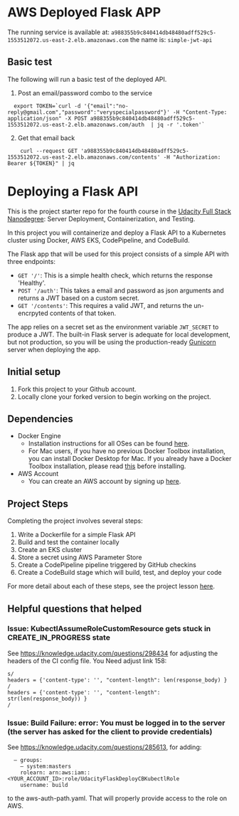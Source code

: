 # AWS Deployed Flask APP

The running service is available at:
`a988355b9c840414db48480adff529c5-1553512072.us-east-2.elb.amazonaws.com`
the name is: `simple-jwt-api`

## Basic test

The following will run a basic test of the deployed API.

1. Post an email/password combo to the service
```
  export TOKEN=`curl -d '{"email":"no-reply@gmail.com","password":"veryspecialpassword"}' -H "Content-Type: application/json" -X POST a988355b9c840414db48480adff529c5-1553512072.us-east-2.elb.amazonaws.com/auth  | jq -r '.token'`
```

2. Get that email back
```
    curl --request GET 'a988355b9c840414db48480adff529c5-1553512072.us-east-2.elb.amazonaws.com/contents' -H "Authorization: Bearer ${TOKEN}" | jq
```


# Deploying a Flask API

This is the project starter repo for the fourth course in the [Udacity Full Stack Nanodegree](https://www.udacity.com/course/full-stack-web-developer-nanodegree--nd004): Server Deployment, Containerization, and Testing.

In this project you will containerize and deploy a Flask API to a Kubernetes cluster using Docker, AWS EKS, CodePipeline, and CodeBuild.

The Flask app that will be used for this project consists of a simple API with three endpoints:

- `GET '/'`: This is a simple health check, which returns the response 'Healthy'.
- `POST '/auth'`: This takes a email and password as json arguments and returns a JWT based on a custom secret.
- `GET '/contents'`: This requires a valid JWT, and returns the un-encrpyted contents of that token.

The app relies on a secret set as the environment variable `JWT_SECRET` to produce a JWT. The built-in Flask server is adequate for local development, but not production, so you will be using the production-ready [Gunicorn](https://gunicorn.org/) server when deploying the app.

## Initial setup

1. Fork this project to your Github account.
2. Locally clone your forked version to begin working on the project.

## Dependencies

- Docker Engine
    - Installation instructions for all OSes can be found [here](https://docs.docker.com/install/).
    - For Mac users, if you have no previous Docker Toolbox installation, you can install Docker Desktop for Mac. If you already have a Docker Toolbox installation, please read [this](https://docs.docker.com/docker-for-mac/docker-toolbox/) before installing.
 - AWS Account
     - You can create an AWS account by signing up [here](https://aws.amazon.com/#).

## Project Steps

Completing the project involves several steps:

1. Write a Dockerfile for a simple Flask API
2. Build and test the container locally
3. Create an EKS cluster
4. Store a secret using AWS Parameter Store
5. Create a CodePipeline pipeline triggered by GitHub checkins
6. Create a CodeBuild stage which will build, test, and deploy your code

For more detail about each of these steps, see the project lesson [here](https://classroom.udacity.com/nanodegrees/nd004/parts/1d842ebf-5b10-4749-9e5e-ef28fe98f173/modules/ac13842f-c841-4c1a-b284-b47899f4613d/lessons/becb2dac-c108-4143-8f6c-11b30413e28d/concepts/092cdb35-28f7-4145-b6e6-6278b8dd7527).

## Helpful questions that helped

### Issue: KubectlAssumeRoleCustomResource gets stuck in CREATE_IN_PROGRESS state

See https://knowledge.udacity.com/questions/298434 for adjusting the headers
of the CI config file.  You Need adjust link 158:
```
s/
headers = {'content-type': '', "content-length": len(response_body) }
/
headers = {'content-type': '', "content-length": str(len(response_body)) }
/
```

### Issue: Build Failure: error: You must be logged in to the server (the server has asked for the client to provide credentials)

See https://knowledge.udacity.com/questions/285613, for adding:
```
  – groups:
    – system:masters
    rolearn: arn:aws:iam::<YOUR_ACCOUNT_ID>:role/UdacityFlaskDeployCBKubectlRole
    username: build
```
to the aws-auth-path.yaml.  That will properly provide access to the role on
AWS.
